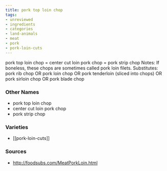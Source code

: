 ```yaml
---
title: pork top loin chop
tags:
- unreviewed
- ingredients
- categories
- land-animals
- meat
- pork
- pork-loin-cuts
---
```

pork top loin chop = center cut loin pork chop = pork strip chop Notes: If boneless, these chops are sometimes called pork loin filets. Substitutes: pork rib chop OR pork loin chop OR pork tenderloin (sliced into chops) OR pork sirloin chop OR pork blade chop

### Other Names

* pork top loin chop
* center cut loin pork chop
* pork strip chop

### Varieties

* [[pork-loin-cuts]]

### Sources
* http://foodsubs.com/MeatPorkLoin.html
